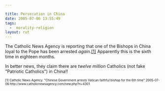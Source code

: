 ```yaml
---

title: Persecution in China
date: 2005-07-06 13:55:49
tags:
  -  morality-religion
layout: rut
---
```


<p>The Catholic News Agency is reporting that one of the Bishops in China loyal to the Pope has been arrested <i>again</i>.<a href="http://www.catholicnewsagency.com/new.php?n=4301">[1]</a> Apparently this is the sixth time in eighteen months.</p>  <p>In better news, they claim there are <em>twelve million</em> Catholics (not fake "Patriotic Catholics") in China!!</p>  <font size="-2"> [1] Catholic News Agency.  "Chinese Government arrests Vatican faithful bishop for the 6th time" 2005-07-06 http://www.catholicnewsagency.com/new.php?n=4301 </font>

